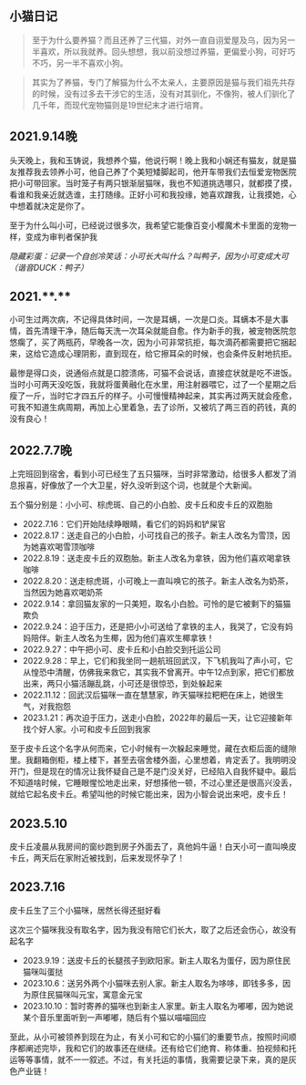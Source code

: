 ## 小猫日记

> 至于为什么要养猫？而且还养了三代猫，对外一直自诩爱屋及乌，因为另一半喜欢，所以我就养。回头想想，我以前没想过养猫，更偏爱小狗，可好巧不巧，另一半不喜欢小狗。
>

> 其实为了养猫，专门了解猫为什么不太亲人，主要原因是猫与我们祖先共存的时候，没有过多去干涉它的生活，没有对其驯化，不像狗，被人们驯化了几千年，而现代宠物猫则是19世纪末才进行培育。
>

## 2021.9.14晚

头天晚上，我和玉铸说，我想养个猫，他说行啊！晚上我和小娴还有猫友，就是猫友推荐我去领养小可，他自己养了个美短矮脚起司，他开车带我们去恒爱宠物医院把小可带回家。当时笼子有两只银渐层猫咪，我也不知道挑选哪只，就都摸了摸，看谁和我亲近就选谁，主打随缘。正好小可和我投缘，她喜欢蹭我，让我摸她，心中想着就决定是你了。

至于为什么叫小可，已经说过很多次，我希望它能像百变小樱魔术卡里面的宠物一样，变成为审判者保护我

*隐藏彩蛋：记录一个自创冷笑话：小可长大叫什么？叫鸭子，因为小可变成大可（谐音DUCK：鸭子）*

## 2021.\*\*.\*\*

小可生过两次病，不记得具体时间，一次是耳螨，一次是口炎。耳螨本不是大事情，首先清理干净，随后每天洗一次耳朵就能自愈。作为新手的我，被宠物医院忽悠瘸了，买了两瓶药，早晚各一次，因为小可非常抗拒，每次滴药都需要把它捆起来，这给它造成心理阴影，直到现在，给它擦耳朵的时候，也会条件反射地抗拒。

最惨是得口炎，说通俗点就是口腔溃疡，可猫不会说话，直接症状就是吃不进饭。当时小可两天没吃饭，我就将蛋黄融化在水里，用注射器喂它，过了一个星期之后瘦了一斤，当时它才四五斤的样子。小可慢慢精神起来，其实再过两天就会痊愈，可我不知道生病周期，再加上心里着急，去了诊所，又被坑了两三百的药钱，真的没有良心！

## 2022.7.7晚

上完班回到宿舍，看到小可已经生了五只猫咪，当时非常激动，给很多人都发了消息报喜，好像放了一个大卫星，好久没听到这个词，也就是个大新闻。

五个猫分别是：小小可、棕虎斑、自己的小白脸、皮卡丘和皮卡丘的双胞胎

- 2022.7.16：它们开始陆续睁眼睛，看它们的妈妈和铲屎官
- 2022.8.17：送走自己的小白脸，小可找自己的孩子。新主人改名为雪顶，因为她喜欢喝雪顶咖啡
- 2022.8.19：送走皮卡丘的双胞胎。新主人改名为拿铁，因为他们喜欢喝拿铁咖啡
- 2022.8.20：送走棕虎斑，小可晚上一直叫唤它的孩子。新主人改名为奶茶，当然因为她喜欢喝奶茶
- 2022.9.14：拿回猫友家的一只美短，取名小白脸。可怜的是它被剩下的猫猫欺负
- 2022.9.24：迫于压力，还是把小小可送给了拿铁的主人，我哭了，它没有妈妈陪伴。新主人改名为生椰，因为他们喜欢生椰拿铁！
- 2022.9.27：中午把小可、皮卡丘和小白脸交到托运公司
- 2022.9.28：早上，它们和我坐同一趟航班回武汉，下飞机我叫了声小可，它从惶恐中清醒，仿佛我来救它，其实我不曾离开。中午12点到家，把它们都放出来，两只小猫活蹦乱跳，小可还是很惊恐，到处躲起来
- 2022.11.12：回武汉后猫咪一直在慧慧家，昨天猫咪拉粑粑在床上，她很生气，对我抱怨
- 2023.1.21：再次迫于压力，送走小白脸，2022年的最后一天，让它迎接新年找个好人家。小可和皮卡丘回到我家

至于皮卡丘这个名字从何而来，它小时候有一次躲起来睡觉，藏在衣柜后面的缝隙里。我翻箱倒柜，楼上楼下，甚至去宿舍楼外面，心里想着，肯定丢了。我明明没开门，但是现在的情况让我怀疑自己是不是门没关好，已经陷入自我怀疑中。最后不知道啥时候，它睡眼惺忪地走出来，好想揍他一顿，不过心里还是很高兴没丢，就给它起名皮卡丘。希望叫他的时候它能出来，因为小智会说出来吧，皮卡丘！

## 2023.5.10

皮卡丘凌晨从我房间的窗纱跑到房子外面去了，真他妈牛逼！白天小可一直叫唤皮卡丘，两天后在家附近被找到，后来发现怀孕了！

## 2023.7.16

皮卡丘生了三个小猫咪，居然长得还挺好看

这次三个猫咪我没有取名字，因为我没有陪它们长大，取了之后还会伤心，故没有起名字

- 2023.9.19：送皮卡丘的长腿孩子到欧阳家。新主人取名为蛋仔，因为原住民猫咪叫蛋挞
- 2023.10.6：送另外两个小猫咪去别人家。新主人取名为哆哆，即钱多多，因为原住民猫咪叫元宝，寓意金元宝
- 2023.10.10：暂时寄养的猫咪也到新主人家里。新主人取名为嘟嘟，因为她说某个音乐里面听到一声嘟嘟，随后有个猫以喵喵回应

至此，从小可被领养到现在为止，有关小可和它的小猫们的重要节点，按照时间顺序都阐述完毕，我和它们的故事还在继续。还有给它们绝育、称体重、拍视频和托运等等事情，就不一一叙述。不过，有关托运的事情，我需要记录下来，真的是灰色产业链！